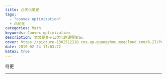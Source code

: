 ```yaml
---
title: 凸优化笔记
tags: 
  - "convex optimization"
  - 凸优化
categories: Math
keywords: Convex optimization
description: 本文是关于凸优化的课程笔记。
cover: https://picture-1302512218.cos.ap-guangzhou.myqcloud.com/6-27/Pure-mathematics-formulæ-blackboard.jpg
date: 2019-02-24 17:03:22
katex: true
---
```


待更

----